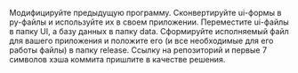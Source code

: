 Модифицируйте предыдущую программу. Сконвертируйте ui-формы в py-файлы и используйте их в своем приложении. Переместите ui-файлы в папку UI, а базу данных в папку data.
Сформируйте исполняемый файл для вашего приложения и положите его (и все необходимые для его работы файлы) в папку release.
Ссылку на репозиторий и первые 7 символов хэша коммита пришлите в качестве решения.
